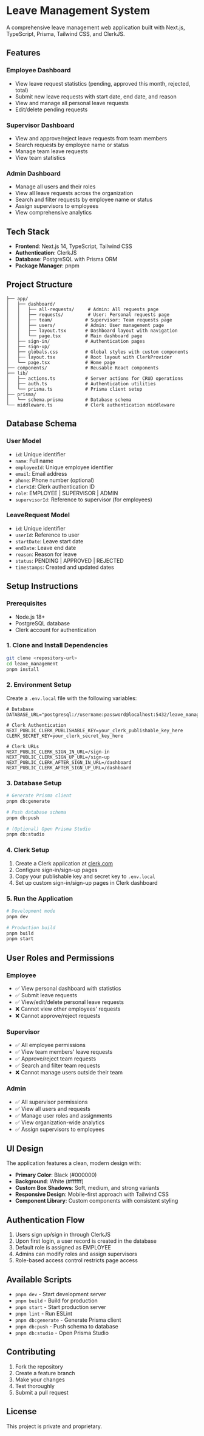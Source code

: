 # Leave Management System

A comprehensive leave management web application built with Next.js, TypeScript, Prisma, Tailwind CSS, and ClerkJS.

## Features

### Employee Dashboard

- View leave request statistics (pending, approved this month, rejected, total)
- Submit new leave requests with start date, end date, and reason
- View and manage all personal leave requests
- Edit/delete pending requests

### Supervisor Dashboard

- View and approve/reject leave requests from team members
- Search requests by employee name or status
- Manage team leave requests
- View team statistics

### Admin Dashboard

- Manage all users and their roles
- View all leave requests across the organization
- Search and filter requests by employee name or status
- Assign supervisors to employees
- View comprehensive analytics

## Tech Stack

- **Frontend**: Next.js 14, TypeScript, Tailwind CSS
- **Authentication**: ClerkJS
- **Database**: PostgreSQL with Prisma ORM
- **Package Manager**: pnpm

## Project Structure

```
├── app/
│   ├── dashboard/
│   │   ├── all-requests/     # Admin: All requests page
│   │   ├── requests/         # User: Personal requests page
│   │   ├── team/            # Supervisor: Team requests page
│   │   ├── users/           # Admin: User management page
│   │   ├── layout.tsx       # Dashboard layout with navigation
│   │   └── page.tsx         # Main dashboard page
│   ├── sign-in/             # Authentication pages
│   ├── sign-up/
│   ├── globals.css          # Global styles with custom components
│   ├── layout.tsx           # Root layout with ClerkProvider
│   └── page.tsx             # Home page
├── components/              # Reusable React components
├── lib/
│   ├── actions.ts           # Server actions for CRUD operations
│   ├── auth.ts              # Authentication utilities
│   └── prisma.ts            # Prisma client setup
├── prisma/
│   └── schema.prisma        # Database schema
└── middleware.ts            # Clerk authentication middleware
```

## Database Schema

### User Model

- `id`: Unique identifier
- `name`: Full name
- `employeeId`: Unique employee identifier
- `email`: Email address
- `phone`: Phone number (optional)
- `clerkId`: Clerk authentication ID
- `role`: EMPLOYEE | SUPERVISOR | ADMIN
- `supervisorId`: Reference to supervisor (for employees)

### LeaveRequest Model

- `id`: Unique identifier
- `userId`: Reference to user
- `startDate`: Leave start date
- `endDate`: Leave end date
- `reason`: Reason for leave
- `status`: PENDING | APPROVED | REJECTED
- `timestamps`: Created and updated dates

## Setup Instructions

### Prerequisites

- Node.js 18+
- PostgreSQL database
- Clerk account for authentication

### 1. Clone and Install Dependencies

```bash
git clone <repository-url>
cd leave_management
pnpm install
```

### 2. Environment Setup

Create a `.env.local` file with the following variables:

```env
# Database
DATABASE_URL="postgresql://username:password@localhost:5432/leave_management"

# Clerk Authentication
NEXT_PUBLIC_CLERK_PUBLISHABLE_KEY=your_clerk_publishable_key_here
CLERK_SECRET_KEY=your_clerk_secret_key_here

# Clerk URLs
NEXT_PUBLIC_CLERK_SIGN_IN_URL=/sign-in
NEXT_PUBLIC_CLERK_SIGN_UP_URL=/sign-up
NEXT_PUBLIC_CLERK_AFTER_SIGN_IN_URL=/dashboard
NEXT_PUBLIC_CLERK_AFTER_SIGN_UP_URL=/dashboard
```

### 3. Database Setup

```bash
# Generate Prisma client
pnpm db:generate

# Push database schema
pnpm db:push

# (Optional) Open Prisma Studio
pnpm db:studio
```

### 4. Clerk Setup

1. Create a Clerk application at [clerk.com](https://clerk.com)
2. Configure sign-in/sign-up pages
3. Copy your publishable key and secret key to `.env.local`
4. Set up custom sign-in/sign-up pages in Clerk dashboard

### 5. Run the Application

```bash
# Development mode
pnpm dev

# Production build
pnpm build
pnpm start
```

## User Roles and Permissions

### Employee

- ✅ View personal dashboard with statistics
- ✅ Submit leave requests
- ✅ View/edit/delete personal leave requests
- ❌ Cannot view other employees' requests
- ❌ Cannot approve/reject requests

### Supervisor

- ✅ All employee permissions
- ✅ View team members' leave requests
- ✅ Approve/reject team requests
- ✅ Search and filter team requests
- ❌ Cannot manage users outside their team

### Admin

- ✅ All supervisor permissions
- ✅ View all users and requests
- ✅ Manage user roles and assignments
- ✅ View organization-wide analytics
- ✅ Assign supervisors to employees

## UI Design

The application features a clean, modern design with:

- **Primary Color**: Black (#000000)
- **Background**: White (#ffffff)
- **Custom Box Shadows**: Soft, medium, and strong variants
- **Responsive Design**: Mobile-first approach with Tailwind CSS
- **Component Library**: Custom components with consistent styling

## Authentication Flow

1. Users sign up/sign in through ClerkJS
2. Upon first login, a user record is created in the database
3. Default role is assigned as EMPLOYEE
4. Admins can modify roles and assign supervisors
5. Role-based access control restricts page access

## Available Scripts

- `pnpm dev` - Start development server
- `pnpm build` - Build for production
- `pnpm start` - Start production server
- `pnpm lint` - Run ESLint
- `pnpm db:generate` - Generate Prisma client
- `pnpm db:push` - Push schema to database
- `pnpm db:studio` - Open Prisma Studio

## Contributing

1. Fork the repository
2. Create a feature branch
3. Make your changes
4. Test thoroughly
5. Submit a pull request

## License

This project is private and proprietary.
